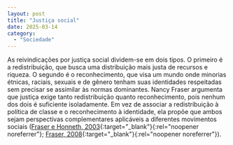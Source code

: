 ```yaml
---
layout: post
title: "Justiça social"
date: 2025-03-14
category:
  - "Sociedade"
---
```

As reivindicações por justiça social dividem-se em dois tipos. O primeiro é a redistribuição, que busca uma distribuição mais justa de recursos e riqueza. O segundo é o reconhecimento, que visa um mundo onde minorias étnicas, raciais, sexuais e de gênero tenham suas identidades respeitadas sem precisar se assimilar às normas dominantes. Nancy Fraser argumenta que justiça exige tanto redistribuição quanto reconhecimento, pois nenhum dos dois é suficiente isoladamente. Em vez de associar a redistribuição à política de classe e o reconhecimento à identidade, ela propõe que ambos sejam perspectivas complementares aplicáveis a diferentes movimentos sociais ([Fraser e Honneth, 2003](https://philpapers.org/rec/FRAROR-2){:target="_blank"}{:rel="noopener noreferrer"}; [Fraser, 2008](https://www.amazon.com.br/Scales-Justice-Reimagining-Political-Globalizing/dp/0231146817?__mk_pt_BR=%C3%85M%C3%85%C5%BD%C3%95%C3%91&crid=1UJ72DCF51IVH&dib=eyJ2IjoiMSJ9.HCU4Ofaw8TWfkIoDy-v6CfsLrkCQ71FCEMbx8iYUMW06Cdz7zvLskAP20-k9WHk30ZfRa5yTdSiPK_ON8BoC6n057_v3xtNVsXvrfkNSCQkIKRNgNrDakfrsffeEXB33m1ADDFtSS1vsn1ZmMI0fmFR_0Wx821ykL5W89Zlj5zWYTSm96AlBvA83dzHIaj3cc_k8D7ZHapVPbdaaCcIC-eQCrmhqbklaoIaJdCKAquJYFmiHMMdrDPLVq-01i6KJJDJOBKXRk642mUieTw4NUXcOecRj5nklY8ww4Sq65_-yuGGAeLwUMzAe0byJS3EqgSP2j_W-cXdG3f38VHTSA75BNBEU_h5q2sGzRhZWg-NM1IpPa7QcaL1RaqdY8GwGwmdcv2sIV-nKnlU-aomItblQ11pkf1o3ZmmZIShGnXjztEYe-IMJKD-yK2YUIu7W.o3XycZKwAIwaYXbFjB34nZHmdm20uEzvtxi6-7X3Mdo&dib_tag=se&keywords=Scales+of+Justice&qid=1741987954&sprefix=scales+of+justice%2Caps%2C610&sr=8-1&ufe=app_do%3Aamzn1.fos.6121c6c4-c969-43ae-92f7-cc248fc6181d){:target="_blank"}{:rel="noopener noreferrer"}).